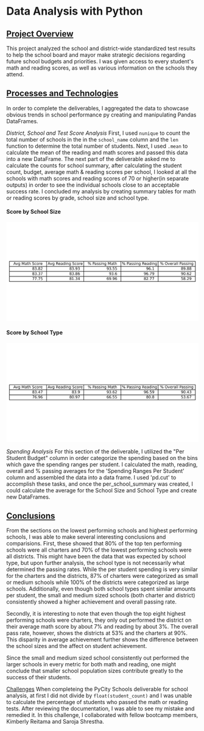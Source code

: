 # Data Analysis with Python

<ins>Project Overview</ins>
-----


This project analyzed the school and district-wide standardized test results to help the school board and mayor make strategic decisions regarding future school budgets and priorities. I was given access to every student's math and reading scores, as well as various information on the schools they attend.

<ins>Processes and Technologies</ins>
-----


In order to complete the deliverables, I aggregated the data to showcase obvious trends in school performance py creating and manipulating Pandas DataFrames.

*District, School and Test Score Analysis*
First, I used `nunique` to count the total number of schools in the in the `school_name` column and the `len` function to determine the total number of students. Next, I used `.mean` to calculate the mean of the reading and math scores and passed this data into a new DataFrame. The next part of the deliverable asked me to calculate the counts for school summary, after calculating the student count, budget, average math & reading scores per school, I looked at all the schools with math scores and reading scores of 70 or higher(in separate outputs) in order to see the individual schools close to an acceptable success rate. I concluded my analysis by creating summary tables for math or reading scores by grade, school size and school type.
#### Score  by School Size ####
![score_by_size](PyCitySchools/score_by_size.png)
#### Score  by School Type ####
![score_by_type](PyCitySchools/score_by_type.png)

*Spending Analysis*
For this section of the deliverable, I utilized the "Per Student Budget" column in order categorize the spending based on the bins which gave the spending ranges per student. I calculated the math, reading, overall and % passing averages for the 'Spending Ranges Per Student' column and assembled the data into a data frame. I used 'pd.cut' to accomplish these tasks, and once the per_school_summary was created, I could calculate the average for the School Size and School Type and create new DataFrames.

<ins>Conclusions</ins>
-----


From the sections on the lowest performing schools and highest performing schools, I was able to make several interesting conclusions and comparisions. First, these showed that 80% of the top ten performing schools were all charters and 70% of the lowest performing schools were all districts. This might have been the data that was expected by school type, but upon further analysis, the school type is not necessarily what determined the passing rates. 
While the per student spending is very similar for the charters and the districts, 87% of charters were categorized as small or medium schools while 100% of the districts were categorized as large schools. Additionally, even though both school types spent similar amounts per student, the small and medium sized schools (both charter and district) consistently showed a higher achievement and overall passing rate.

Secondly, it is interesting to note that even though the top eight highest performing schools were charters, they only out performed the district on their average math score by about 7% and reading by about 3%. The overall pass rate, however, shows the districts at 53% and the charters at 90%. This disparity in average achievement further shows the difference between the school sizes and the affect on student achievement.

Since the small and medium sized school consistently out performed the larger schools in every metric for both math and reading, one might conclude that smaller school population sizes contribute greatly to the success of their students.

<ins>Challenges</ins>
When completeing the PyCity Schools deliverable for school analysis, at first I did not divide by `float(student_count)` and I was unable to calculate the percentage of students who passed the math or reading tests. After reviewing the documentation, I was able to see my mistake and remedied it. In this challenge, I collaborated with fellow bootcamp members, Kimberly Reitama and Saroja Shrestha.

